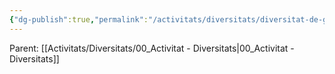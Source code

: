 ```yaml
---
{"dg-publish":true,"permalink":"/activitats/diversitats/diversitat-de-genere/"}
---
```


Parent: [[Activitats/Diversitats/00_Activitat - Diversitats\|00_Activitat - Diversitats]]